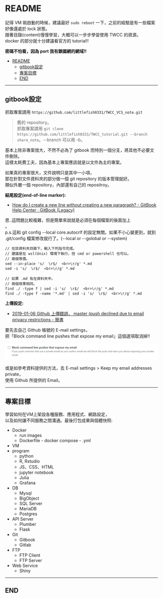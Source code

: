 # README

<!-- X副對員工這麼壞= =，那公司的產品我還不用爆!  <br>
把資源用到大爆炸的那一種XDD~   -->

記得 VM 剛啟動的時候，建議最好 `sudo reboot` 一下，之前的經驗是有一些檔案好像還處於 lock 狀態。  <br>
跟著目錄(content)慢慢學習，大概可以一步步學習使用 TWCC 的資源。  <br>
docker 的部分就十分建議看官方的 tutorial!!

**密碼不怕看，因為 port 我有鎖國網的網域!!**

<!-- TOC -->

- [README](#readme)
    - [gitbook設定](#gitbook設定)
    - [專案目標](#專案目標)
    - [END](#end)

<!-- /TOC -->

---

## gitbook設定

抓取專案請用 `https://github.com/littlefish0331/TWCC_VCS_note.git`

> 舊的 repository。  
> 抓取專案請用 `git clone https://github.com/littlefish0331/TWCC_tutorial.git --branch share_note`。--branch 可以用 -b。

基本上除非專案很大，不然不必為了 gitbook 而特別一個分支，將其他不必要文件刪除。  <br>
這樣太耗費工夫，因為基本上專案應該就是以文件為主的專案。

如果真的專案很大，文件說明只是其中一小項，  <br>
那在針對文件資料夾的部分做一個 git repository 的版本管理就好。  <br>
類似外層一個 repository，內部還有自己的 repositroy。

**結尾設定(end-of-line marker):**

- [How do I create a new line without creating a new paragraph? - GitBook Help Center · GitBook (Legacy)](https://legacy.gitbook.com/book/gitbookio/help/discussions/40)

恩..這問題比較複雜，但是簡單來說就是必須在每個檔案的後面加上 <br>。  <br>
p.s.這和 git config --local core.autocrlf 的設定無關。如果不小心變更到，就到 .git/config 檔案修改就行了。(--local or --golobal or --system)

```{bash}
// 在該資料夾目錄下，輸入下列指令完成。
// 建議是在 wsl(Unix) 環境下執行，但 cmd or powershell 也可以。
// 兩個等價。
sed --in-place 's/  \r$/  <br>\r/g' *.md
sed -i 's/  \r$/  <br>\r/g' *.md

// 如果 .md 有在資料夾中。
// 兩個效果相同。
find ./ -type f | sed -i 's/  \r$/  <br>\r/g' *.md
find ./ -type f -name '*.md' | sed -i 's/  \r$/  <br>\r/g' *.md
```

**上傳設定:**

- [2019-01-06 Github 上傳錯誤， master (push declined due to email privacy restrictions - 簡書](https://www.jianshu.com/p/ae80af8f65e5)

要先去自己 Github 帳號的 E-mail settings，  <br>
把「Block command line pushes that expose my email」這個選項取消掉!!

![github_email_setting_command_line](./image/github_email_setting_command_line.jpg)

或是如參考資料提供的方法，去 E-mail settings > Keep my email addresses private，  <br>
使用 Github 所提供的 Email。

---

## 專案目標

學習如何在VM上架設各種服務、應用程式、網路設定，  <br>
以及如何讓不同服務之間溝通。最後打包成果與個體快照:

- Docker
  - run images
  - Dockerfile - docker compose - .yml
- VM
- program
  - python
  - R, Rstudio
  - JS、CSS、HTML
  - jupyter notebook
  - Julia
  - Grafana
- DB
  - Mysql
  - BigObject
  - SQL Server
  - MariaDB
  - Postgres
- API Server
  - Plumber
  - Flask
- Git
  - Gitbook
  - Gitlab
- FTP
  - FTP Client
  - FTP Server
- Web Service
  - Shiny

---

## END

